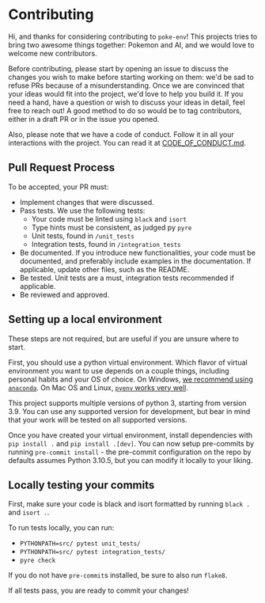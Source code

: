 # Contributing

Hi, and thanks for considering contributing to `poke-env`! This projects tries to bring two awesome things together: Pokemon and AI, and we would love to welcome new contributors.

Before contributing, please start by opening an issue to discuss the changes you wish to make before starting working on them: we'd be sad to refuse PRs because of a misunderstanding. Once we are convinced that your ideas would fit into the project, we'd love to help you build it. If you need a hand, have a question or wish to discuss your ideas in detail, feel free to reach out! A good method to do so would be to tag contributors, either in a draft PR or in the issue you opened.

Also, please note that we have a code of conduct. Follow it in all your interactions with the project. You can read it at [CODE_OF_CONDUCT.md](CODE_OF_CONDUCT.md).

## Pull Request Process

To be accepted, your PR must:

- Implement changes that were discussed.
- Pass tests. We use the following tests:
    - Your code must be linted using `black` and `isort`
    - Type hints must be consistent, as judged py `pyre`
    - Unit tests, found in `/unit_tests`
    - Integration tests, found in `/integration_tests`
- Be documented. If you introduce new functionalities, your code must be documented, and preferably include examples in the documentation. If applicable, update other files, such as the README.
- Be tested. Unit tests are a must, integration tests recommended if applicable.
- Be reviewed and approved.

## Setting up a local environment

These steps are not required, but are useful if you are unsure where to start.

First, you should use a python virtual environment. Which flavor of virtual environment you want to use depends on a couple things, including personal habits and your OS of choice. On Windows, [we recommend using `anaconda`](https://docs.conda.io/projects/conda/en/latest/user-guide/tasks/manage-environments.html). On Mac OS and Linux, [`pyenv` works very well](https://github.com/pyenv/pyenv).

This project supports multiple versions of python 3, starting from version 3.9. You can use any supported version for development, but bear in mind that your work will be tested on all supported versions.

Once you have created your virtual environment, install dependencies with `pip install .` and `pip install .[dev]`. You can now setup pre-commits by running `pre-commit install` - the pre-commit configuration on the repo by defaults assumes Python 3.10.5, but you can modify it locally to your liking.

## Locally testing your commits

First, make sure your code is black and isort formatted by running `black .` and `isort .`.

To run tests locally, you can run:

- `PYTHONPATH=src/ pytest unit_tests/`
- `PYTHONPATH=src/ pytest integration_tests/`
- `pyre check`

If you do not have `pre-commit`s installed, be sure to also run `flake8`.

If all tests pass, you are ready to commit your changes!
